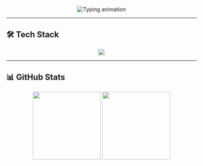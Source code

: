 <!-- Animated Name -->
<p align="center">
  <img src="https://readme-typing-svg.demolab.com?font=Orbitron&size=32&duration=4000&pause=500&color=00C4FF&center=true&vCenter=true&width=800&lines=👋+Hi%2C+I'm+Anshumansingh+Rajput;🚀+Full+Stack+Developer;☕+Java+%7C+Spring+Boot+%7C+Microservices;⚡+Cloud+%7C+System+Design+%7C+DSA" alt="Typing animation" />
</p>

---

## 🛠 Tech Stack  

<p align="center">
  <img src="https://skillicons.dev/icons?i=java,spring,react,angular,ts,js,html,css,tailwind,aws,azure,kubernetes,docker,jenkins,mysql,postgresql,redis,kafka,git,github&theme=light" />
</p>

---

## 📊 GitHub Stats  

<p align="center">
  <img src="https://github-readme-stats.vercel.app/api?username=anshuman881&show_icons=true&theme=tokyonight&hide_border=true&icon_color=00C4FF&title_color=00C4FF" height="180" />
  <img src="https://streak-stats.demolab.com?user=anshuman881&theme=tokyonight&hide_border=true&ring=00C4FF&fire=FF4500&currStreakLabel=00C4FF" height="180" />
</p>
